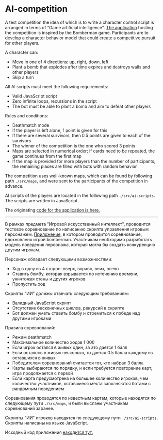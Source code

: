 # AI-competition
A test competition the idea of which is to write a character control script is arranged in terms of "Game artificial intelligence". [The application](http://f0798392.xsph.ru/) hosting the competition is inspired by the Bomberman game. Participants are to develop a character behavior model that could create a competitive pursuit for other players.  
  
A character can:  
- Move in one of 4 directions: up, right, down, left  
- Plant a bomb that explodes after time expires and destroys walls and other players  
- Skip a turn  
  
All AI scripts must meet the following requirements:  
- Valid JavaScript script  
- Zero infinite loops, recursions in the script  
- The bot must be able to plant a bomb and aim to defeat other players  
  
Rules and conditions:  
- Deathmatch mode  
- If the player is left alone, 1 point is given for this
- If there are several survivors, then 0.5 points are given to each of the survivors
- The winner of the competition is the one who scored 3 points
- Maps are selected in numerical order; if cards need to be repeated, the game continues from the first map  
- If the map is provided for more players than the number of participants, the remaining places are filled with bots with random behavior  
  
The competition uses well-known maps, which can be found by following path `./src/maps`, and were sent to the participants of the competition in advance.  
  
AI scripts of the players are located in the following path `./src/ai-scripts`. The scripts are written in JavaScript.  
  
The originating [code for the application is here.](https://github.com/gershuk/AiBattle-V2.0)

---

В рамках предмета "Игровой искусственный интеллект", проводится тестовое соревнование по написанию скрипта управления игровым персонажем. 
[Приложение](http://f0798392.xsph.ru/), в котором проводится соревнование, вдохновлено игрой bomberman.
Участникам необходимо разработать модель поведения персонажа, которая могла бы создать конкуренцию другим игрокам. 

Персонаж обладает следующими возможностями:
 - Ход в одну из 4 сторон: вверх, вправо, вниз, влево
 - Ставить бомбу, которая взрывается по истечению времени, уничтожая стены и других игроков
 - Пропустить ход

Скрипты "ИИ" должны отвечать следующим требованиям:

 - Валидный JavaScript скрипт
 - Отсутствие бесконечных циклов, рекурсий в скрипте
 - Бот должен уметь ставить бомбу и стремиться к победе над другими игроками

Правила соревнований:

 - Режим deathmatch
 - Максимальное количество ходов 1 000
 - Если игрок остался в живых один, за это дается 1 балл
 - Если осталось в живых несколько, то дается 0.5 балла каждому из оставшихся в живых
 - Победителем соревнований считается тот, кто набрал 3 балла
 - Карты выбираются по порядку, и если требуется повторение карт, игра продолжается с первой
 - Если карта предусмотрена на большее количество игроков, чем количество участников,  оставшиеся места заполняются ботами с рандомным поведением

Соревнования проводятся по известным картам, которые находятся по следующему пути `./src/maps`, и были высланы участникам соревнований заранее.

Скрипты "ИИ" игроков находятся по следующему пути `./src/ai-scripts`. Скрипты написаны на языке JavaScript.

Исходный код приложения [находится тут.](https://github.com/gershuk/AiBattle-V2.0)


